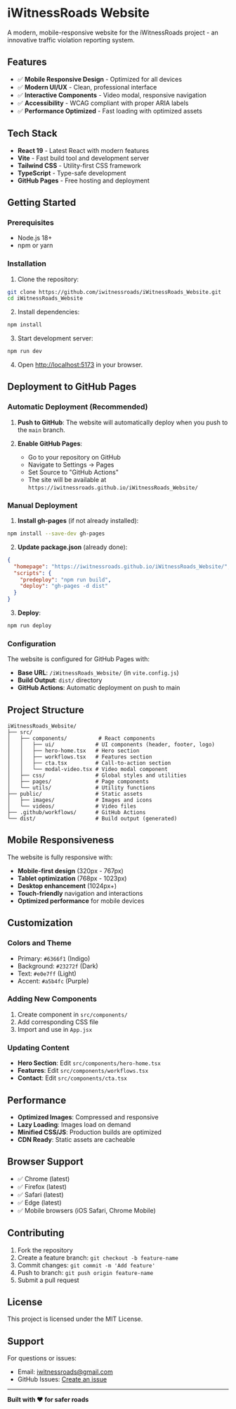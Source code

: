 # iWitnessRoads Website

A modern, mobile-responsive website for the iWitnessRoads project - an innovative traffic violation reporting system.

## Features

- ✅ **Mobile Responsive Design** - Optimized for all devices
- ✅ **Modern UI/UX** - Clean, professional interface
- ✅ **Interactive Components** - Video modal, responsive navigation
- ✅ **Accessibility** - WCAG compliant with proper ARIA labels
- ✅ **Performance Optimized** - Fast loading with optimized assets

## Tech Stack

- **React 19** - Latest React with modern features
- **Vite** - Fast build tool and development server
- **Tailwind CSS** - Utility-first CSS framework
- **TypeScript** - Type-safe development
- **GitHub Pages** - Free hosting and deployment

## Getting Started

### Prerequisites

- Node.js 18+ 
- npm or yarn

### Installation

1. Clone the repository:
```bash
git clone https://github.com/iwitnessroads/iWitnessRoads_Website.git
cd iWitnessRoads_Website
```

2. Install dependencies:
```bash
npm install
```

3. Start development server:
```bash
npm run dev
```

4. Open [http://localhost:5173](http://localhost:5173) in your browser.

## Deployment to GitHub Pages

### Automatic Deployment (Recommended)

1. **Push to GitHub**: The website will automatically deploy when you push to the `main` branch.

2. **Enable GitHub Pages**:
   - Go to your repository on GitHub
   - Navigate to Settings → Pages
   - Set Source to "GitHub Actions"
   - The site will be available at `https://iwitnessroads.github.io/iWitnessRoads_Website/`

### Manual Deployment

1. **Install gh-pages** (if not already installed):
```bash
npm install --save-dev gh-pages
```

2. **Update package.json** (already done):
```json
{
  "homepage": "https://iwitnessroads.github.io/iWitnessRoads_Website/",
  "scripts": {
    "predeploy": "npm run build",
    "deploy": "gh-pages -d dist"
  }
}
```

3. **Deploy**:
```bash
npm run deploy
```

### Configuration

The website is configured for GitHub Pages with:
- **Base URL**: `/iWitnessRoads_Website/` (in `vite.config.js`)
- **Build Output**: `dist/` directory
- **GitHub Actions**: Automatic deployment on push to main

## Project Structure

```
iWitnessRoads_Website/
├── src/
│   ├── components/          # React components
│   │   ├── ui/             # UI components (header, footer, logo)
│   │   ├── hero-home.tsx   # Hero section
│   │   ├── workflows.tsx   # Features section
│   │   ├── cta.tsx         # Call-to-action section
│   │   └── modal-video.tsx # Video modal component
│   ├── css/                # Global styles and utilities
│   ├── pages/              # Page components
│   └── utils/              # Utility functions
├── public/                 # Static assets
│   ├── images/             # Images and icons
│   └── videos/             # Video files
├── .github/workflows/      # GitHub Actions
└── dist/                   # Build output (generated)
```

## Mobile Responsiveness

The website is fully responsive with:
- **Mobile-first design** (320px - 767px)
- **Tablet optimization** (768px - 1023px)
- **Desktop enhancement** (1024px+)
- **Touch-friendly** navigation and interactions
- **Optimized performance** for mobile devices

## Customization

### Colors and Theme
- Primary: `#6366f1` (Indigo)
- Background: `#23272f` (Dark)
- Text: `#e0e7ff` (Light)
- Accent: `#a5b4fc` (Purple)

### Adding New Components
1. Create component in `src/components/`
2. Add corresponding CSS file
3. Import and use in `App.jsx`

### Updating Content
- **Hero Section**: Edit `src/components/hero-home.tsx`
- **Features**: Edit `src/components/workflows.tsx`
- **Contact**: Edit `src/components/cta.tsx`

## Performance

- **Optimized Images**: Compressed and responsive
- **Lazy Loading**: Images load on demand
- **Minified CSS/JS**: Production builds are optimized
- **CDN Ready**: Static assets are cacheable

## Browser Support

- ✅ Chrome (latest)
- ✅ Firefox (latest)
- ✅ Safari (latest)
- ✅ Edge (latest)
- ✅ Mobile browsers (iOS Safari, Chrome Mobile)

## Contributing

1. Fork the repository
2. Create a feature branch: `git checkout -b feature-name`
3. Commit changes: `git commit -m 'Add feature'`
4. Push to branch: `git push origin feature-name`
5. Submit a pull request

## License

This project is licensed under the MIT License.

## Support

For questions or issues:
- Email: iwitnessroads@gmail.com
- GitHub Issues: [Create an issue](https://github.com/iwitnessroads/iWitnessRoads_Website/issues)

---

**Built with ❤️ for safer roads**

